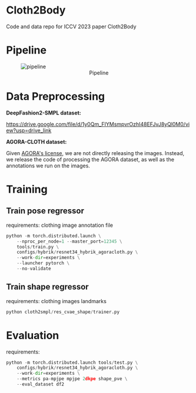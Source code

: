 # Cloth2Body
Code and data repo for ICCV 2023 paper Cloth2Body


# Pipeline
<figure>
    <img src="./assets/pipeline.png" alt="pipeline">
    <figcaption 
    style="text-align: center"> 
    Pipeline 
    </figcaption>
</figure>

# Data Preprocessing
**DeepFashion2-SMPL dataset:** 

https://drive.google.com/file/d/1y0Qm_FIYMsmpvrOzhI48EFJvJ8yQl0M0/view?usp=drive_link

**AGORA-CLOTH dataset:**

Given [AGORA's license](https://agora.is.tue.mpg.de/license.html), we are not directly releasing the images. Instead, we release the code of processing the AGORA dataset, as well as the annotations we run on the images.

# Training
## Train pose regressor
requirements:
clothing image
annotation file
```python
python -m torch.distributed.launch \
    --nproc_per_node=1 --master_port=12345 \
    tools/train.py \
    configs/hybrik/resnet34_hybrik_agoracloth.py \
    --work-dir=experiments \
    --launcher pytorch \
    --no-validate
```

## Train shape regressor
requirements:
clothing images
landmarks
```python
python cloth2smpl/res_cvae_shape/trainer.py
```


# Evaluation
requirements:
```python
python -m torch.distributed.launch tools/test.py \
    configs/hybrik/resnet34_hybrik_agoracloth.py \
    --work-dir=experiments \
    --metrics pa-mpjpe mpjpe 2dkpe shape_pve \
    --eval_dataset df2
```